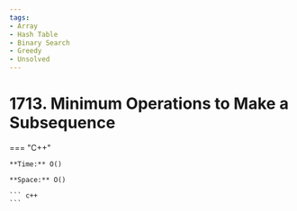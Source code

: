 ```yaml
---
tags:
- Array
- Hash Table
- Binary Search
- Greedy
- Unsolved
---
```



# 1713. Minimum Operations to Make a Subsequence

=== "C++"

    **Time:** O()

    **Space:** O()

    ``` c++
    ```